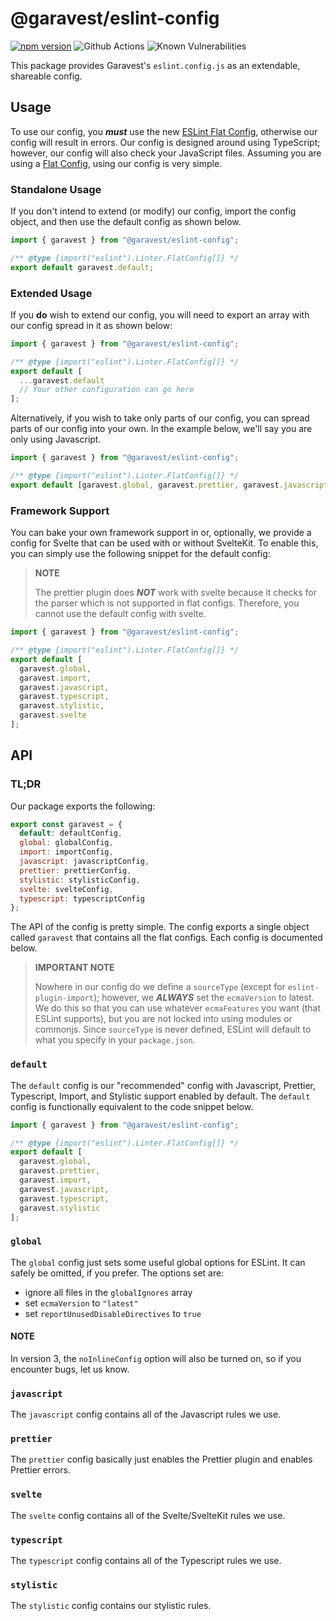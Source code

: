 # @garavest/eslint-config

[![npm version](https://badge.fury.io/js/@garavest%2Feslint-config.svg)](https://badge.fury.io/js/@garavest%2Feslint-config)
![Github Actions](https://github.com/garavest/eslint-config/actions/workflows/code-quality.yml/badge.svg)
![Known Vulnerabilities](https://snyk.io/test/github/garavest/eslint-config/badge.svg)

This package provides Garavest's `eslint.config.js` as an extendable, shareable
config.

## Usage

To use our config, you **_must_** use the new [ESLint Flat Config][1],
otherwise our config will result in errors. Our config is designed around using
TypeScript; however, our config will also check your JavaScript files. Assuming
you are using a [Flat Config][1], using our config is very simple.

### Standalone Usage

If you don't intend to extend (or modify) our config, import the config object,
and then use the default config as shown below.

```js
import { garavest } from "@garavest/eslint-config";

/** @type {import("eslint").Linter.FlatConfig[]} */
export default garavest.default;
```

### Extended Usage

If you **do** wish to extend our config, you will need to export an array with
our config spread in it as shown below:

```js
import { garavest } from "@garavest/eslint-config";

/** @type {import("eslint").Linter.FlatConfig[]} */
export default [
  ...garavest.default
  // Your other configuration can go here
];
```

Alternatively, if you wish to take only parts of our config, you can spread
parts of our config into your own. In the example below, we'll say you are only
using Javascript.

```js
import { garavest } from "@garavest/eslint-config";

/** @type {import("eslint").Linter.FlatConfig[]} */
export default [garavest.global, garavest.prettier, garavest.javascript];
```

### Framework Support

You can bake your own framework support in or, optionally, we provide a config
for Svelte that can be used with or without SvelteKit. To enable this, you can
simply use the following snippet for the default config:

> **NOTE**
>
> The prettier plugin does **_NOT_** work with svelte because it checks for the
> parser which is not supported in flat configs. Therefore, you cannot use the
> default config with svelte.

```js
import { garavest } from "@garavest/eslint-config";

/** @type {import("eslint").Linter.FlatConfig[]} */
export default [
  garavest.global,
  garavest.import,
  garavest.javascript,
  garavest.typescript,
  garavest.stylistic,
  garavest.svelte
];
```

## API

### TL;DR

Our package exports the following:

```js
export const garavest = {
  default: defaultConfig,
  global: globalConfig,
  import: importConfig,
  javascript: javascriptConfig,
  prettier: prettierConfig,
  stylistic: stylisticConfig,
  svelte: svelteConfig,
  typescript: typescriptConfig
};
```

The API of the config is pretty simple. The config exports a single object
called `garavest` that contains all the flat configs. Each config is documented
below.

> **IMPORTANT NOTE**
>
> Nowhere in our config do we define a `sourceType` (except for
> `eslint-plugin-import`); however, we **_ALWAYS_** set the `ecmaVersion` to
> latest. We do this so that you can use whatever `ecmaFeatures` you want (that
> ESLint supports), but you are not locked into using modules or commonjs.
> Since `sourceType` is never defined, ESLint will default to what you specify
> in your `package.json`.

### `default`

The `default` config is our "recommended" config with Javascript, Prettier,
Typescript, Import, and Stylistic support enabled by default. The `default`
config is functionally equivalent to the code snippet below.

```js
import { garavest } from "@garavest/eslint-config";

/** @type {import("eslint").Linter.FlatConfig[]} */
export default [
  garavest.global,
  garavest.prettier,
  garavest.import,
  garavest.javascript,
  garavest.typescript,
  garavest.stylistic
];
```

### `global`

The `global` config just sets some useful global options for ESLint. It can
safely be omitted, if you prefer. The options set are:

- ignore all files in the `globalIgnores` array
- set `ecmaVersion` to `"latest"`
- set `reportUnusedDisableDirectives` to `true`

#### NOTE

In version 3, the `noInlineConfig` option will also be turned on, so if you
encounter bugs, let us know.

### `javascript`

The `javascript` config contains all of the Javascript rules we use.

### `prettier`

The `prettier` config basically just enables the Prettier plugin and enables
Prettier errors.

### `svelte`

The `svelte` config contains all of the Svelte/SvelteKit rules we use.

### `typescript`

The `typescript` config contains all of the Typescript rules we use.

### `stylistic`

The `stylistic` config contains our stylistic rules.

[1]: https://eslint.org/docs/latest/use/configure/configuration-files-new
